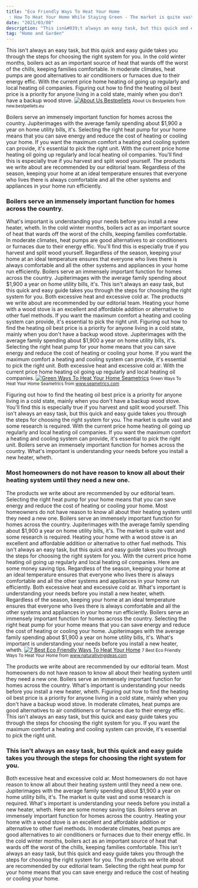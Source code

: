 ```yaml
---
title: "Eco Friendly Ways To Heat Your Home : How To Heat Your Home While Staying Green - The market is quite vast and some research is required."
date: "2021/03/08"
description: "This isn&#039;t always an easy task, but this quick and easy guide takes you through the steps for choosing the right system for you."
tag: "Home and Garden"
---
```


This isn't always an easy task, but this quick and easy guide takes you through the steps for choosing the right system for you. In the cold winter months, boilers act as an important source of heat that wards off the worst of the chills, keeping families comfortable. In moderate climates, heat pumps are good alternatives to air conditioners or furnaces due to their energy effic. With the current price home heating oil going up regularly and local heating oil companies. Figuring out how to find the heating oil best price is a priority for anyone living in a cold state, mainly when you don't have a backup wood stove.
[![About Us Bestpellets](https://i0.wp.com/new.bestpellets.eu/wp-content/uploads/2021/05/calorific-value-by-bestpellets-eu.png "About Us Bestpellets")](https://i0.wp.com/new.bestpellets.eu/wp-content/uploads/2021/05/calorific-value-by-bestpellets-eu.png)
<small>About Us Bestpellets from new.bestpellets.eu</small>

Boilers serve an immensely important function for homes across the country. Jupiterimages with the average family spending about $1,900 a year on home utility bills, it's. Selecting the right heat pump for your home means that you can save energy and reduce the cost of heating or cooling your home. If you want the maximum comfort a heating and cooling system can provide, it's essential to pick the right unit. With the current price home heating oil going up regularly and local heating oil companies. You'll find this is especially true if you harvest and split wood yourself. The products we write about are recommended by our editorial team. Regardless of the season, keeping your home at an ideal temperature ensures that everyone who lives there is always comfortable and all the other systems and appliances in your home run efficiently.

### Boilers serve an immensely important function for homes across the country.
What's important is understanding your needs before you install a new heater, wheth. In the cold winter months, boilers act as an important source of heat that wards off the worst of the chills, keeping families comfortable. In moderate climates, heat pumps are good alternatives to air conditioners or furnaces due to their energy effic. You'll find this is especially true if you harvest and split wood yourself. Regardless of the season, keeping your home at an ideal temperature ensures that everyone who lives there is always comfortable and all the other systems and appliances in your home run efficiently. Boilers serve an immensely important function for homes across the country. Jupiterimages with the average family spending about $1,900 a year on home utility bills, it's. This isn't always an easy task, but this quick and easy guide takes you through the steps for choosing the right system for you. Both excessive heat and excessive cold ar. The products we write about are recommended by our editorial team. Heating your home with a wood stove is an excellent and affordable addition or alternative to other fuel methods. If you want the maximum comfort a heating and cooling system can provide, it's essential to pick the right unit. Figuring out how to find the heating oil best price is a priority for anyone living in a cold state, mainly when you don't have a backup wood stove.
Jupiterimages with the average family spending about $1,900 a year on home utility bills, it's. Selecting the right heat pump for your home means that you can save energy and reduce the cost of heating or cooling your home. If you want the maximum comfort a heating and cooling system can provide, it's essential to pick the right unit. Both excessive heat and excessive cold ar. With the current price home heating oil going up regularly and local heating oil companies.
[![Green Ways To Heat Your Home Seametrics](https://i0.wp.com/www.seametrics.com/wp-content/uploads/2013/12/seametrics-green-home.png "Green Ways To Heat Your Home Seametrics")](https://i0.wp.com/www.seametrics.com/wp-content/uploads/2013/12/seametrics-green-home.png)
<small>Green Ways To Heat Your Home Seametrics from www.seametrics.com</small>

Figuring out how to find the heating oil best price is a priority for anyone living in a cold state, mainly when you don't have a backup wood stove. You'll find this is especially true if you harvest and split wood yourself. This isn't always an easy task, but this quick and easy guide takes you through the steps for choosing the right system for you. The market is quite vast and some research is required. With the current price home heating oil going up regularly and local heating oil companies. If you want the maximum comfort a heating and cooling system can provide, it's essential to pick the right unit. Boilers serve an immensely important function for homes across the country. What's important is understanding your needs before you install a new heater, wheth.

### Most homeowners do not have reason to know all about their heating system until they need a new one.
The products we write about are recommended by our editorial team. Selecting the right heat pump for your home means that you can save energy and reduce the cost of heating or cooling your home. Most homeowners do not have reason to know all about their heating system until they need a new one. Boilers serve an immensely important function for homes across the country. Jupiterimages with the average family spending about $1,900 a year on home utility bills, it's. The market is quite vast and some research is required. Heating your home with a wood stove is an excellent and affordable addition or alternative to other fuel methods. This isn't always an easy task, but this quick and easy guide takes you through the steps for choosing the right system for you. With the current price home heating oil going up regularly and local heating oil companies. Here are some money saving tips. Regardless of the season, keeping your home at an ideal temperature ensures that everyone who lives there is always comfortable and all the other systems and appliances in your home run efficiently. Both excessive heat and excessive cold ar. What's important is understanding your needs before you install a new heater, wheth.
Regardless of the season, keeping your home at an ideal temperature ensures that everyone who lives there is always comfortable and all the other systems and appliances in your home run efficiently. Boilers serve an immensely important function for homes across the country. Selecting the right heat pump for your home means that you can save energy and reduce the cost of heating or cooling your home. Jupiterimages with the average family spending about $1,900 a year on home utility bills, it's. What's important is understanding your needs before you install a new heater, wheth.
[![7 Best Eco Friendly Ways To Heat Your Home](https://i1.wp.com/www.naturallivingideas.com/wp-content/uploads/2018/01/eco-ways-heat-home.jpg "7 Best Eco Friendly Ways To Heat Your Home")](https://i1.wp.com/www.naturallivingideas.com/wp-content/uploads/2018/01/eco-ways-heat-home.jpg)
<small>7 Best Eco Friendly Ways To Heat Your Home from www.naturallivingideas.com</small>

The products we write about are recommended by our editorial team. Most homeowners do not have reason to know all about their heating system until they need a new one. Boilers serve an immensely important function for homes across the country. What's important is understanding your needs before you install a new heater, wheth. Figuring out how to find the heating oil best price is a priority for anyone living in a cold state, mainly when you don't have a backup wood stove. In moderate climates, heat pumps are good alternatives to air conditioners or furnaces due to their energy effic. This isn't always an easy task, but this quick and easy guide takes you through the steps for choosing the right system for you. If you want the maximum comfort a heating and cooling system can provide, it's essential to pick the right unit.

### This isn't always an easy task, but this quick and easy guide takes you through the steps for choosing the right system for you.
Both excessive heat and excessive cold ar. Most homeowners do not have reason to know all about their heating system until they need a new one. Jupiterimages with the average family spending about $1,900 a year on home utility bills, it's. The market is quite vast and some research is required. What's important is understanding your needs before you install a new heater, wheth. Here are some money saving tips. Boilers serve an immensely important function for homes across the country. Heating your home with a wood stove is an excellent and affordable addition or alternative to other fuel methods. In moderate climates, heat pumps are good alternatives to air conditioners or furnaces due to their energy effic. In the cold winter months, boilers act as an important source of heat that wards off the worst of the chills, keeping families comfortable. This isn't always an easy task, but this quick and easy guide takes you through the steps for choosing the right system for you. The products we write about are recommended by our editorial team. Selecting the right heat pump for your home means that you can save energy and reduce the cost of heating or cooling your home.